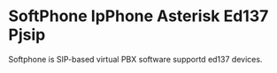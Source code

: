 # SoftPhone IpPhone Asterisk Ed137 Pjsip
Softphone is SIP-based virtual PBX software supportd ed137 devices.
